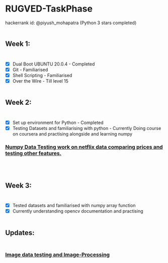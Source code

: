 # RUGVED-TaskPhase
hackerrank id: @piyush_mohapatra (Python 3 stars completed) <br /><br />

## Week 1:<br /><br />
- [x] Dual Boot UBUNTU 20.0.4 - Completed<br />
- [x] Git - Familiarised<br />
- [x] Shell Scripting - Familiarised<br />
- [x] Over the Wire - Till level 15
<br /><br />
## Week 2:<br /><br />
- [x] Set up environment for Python - Completed<br />
- [x] Testing Datasets and familiarising with python - Currently Doing course on coursera and practising alongside and learning numpy<br />
### [Numpy Data Testing work on netflix data comparing prices and testing other features.](/main/numpy_test)
<br /><br />
## Week 3:<br /><br />
- [x] Tested datasets and familiarised with numpy array function<br />
- [x] Currently understanding opencv documentation and practising<br /><br/>
## Updates:<br /><br />
### [Image data testing and Image-Processing](https://github.com/piyush-mk/RUGVED-TaskPhase/tree/Image-Testing)
